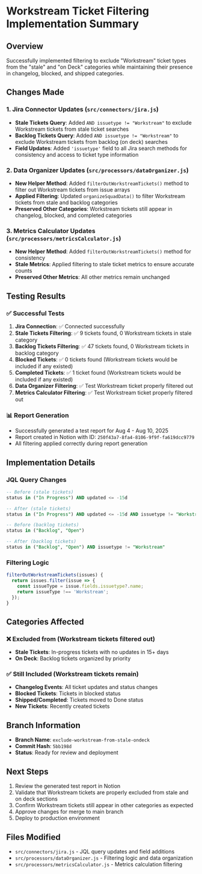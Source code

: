 # Workstream Ticket Filtering Implementation Summary

## Overview
Successfully implemented filtering to exclude "Workstream" ticket types from the "stale" and "on Deck" categories while maintaining their presence in changelog, blocked, and shipped categories.

## Changes Made

### 1. Jira Connector Updates (`src/connectors/jira.js`)
- **Stale Tickets Query**: Added `AND issuetype != "Workstream"` to exclude Workstream tickets from stale ticket searches
- **Backlog Tickets Query**: Added `AND issuetype != "Workstream"` to exclude Workstream tickets from backlog (on deck) searches
- **Field Updates**: Added `'issuetype'` field to all Jira search methods for consistency and access to ticket type information

### 2. Data Organizer Updates (`src/processors/dataOrganizer.js`)
- **New Helper Method**: Added `filterOutWorkstreamTickets()` method to filter out Workstream tickets from issue arrays
- **Applied Filtering**: Updated `organizeSquadData()` to filter Workstream tickets from stale and backlog categories
- **Preserved Other Categories**: Workstream tickets still appear in changelog, blocked, and completed categories

### 3. Metrics Calculator Updates (`src/processors/metricsCalculator.js`)
- **New Helper Method**: Added `filterOutWorkstreamTickets()` method for consistency
- **Stale Metrics**: Applied filtering to stale ticket metrics to ensure accurate counts
- **Preserved Other Metrics**: All other metrics remain unchanged

## Testing Results

### ✅ Successful Tests
1. **Jira Connection**: ✅ Connected successfully
2. **Stale Tickets Filtering**: ✅ 9 tickets found, 0 Workstream tickets in stale category
3. **Backlog Tickets Filtering**: ✅ 47 tickets found, 0 Workstream tickets in backlog category
4. **Blocked Tickets**: ✅ 0 tickets found (Workstream tickets would be included if any existed)
5. **Completed Tickets**: ✅ 1 ticket found (Workstream tickets would be included if any existed)
6. **Data Organizer Filtering**: ✅ Test Workstream ticket properly filtered out
7. **Metrics Calculator Filtering**: ✅ Test Workstream ticket properly filtered out

### 📊 Report Generation
- Successfully generated a test report for Aug 4 - Aug 10, 2025
- Report created in Notion with ID: `250f43a7-8fa4-8106-9f9f-fa619dcc9779`
- All filtering applied correctly during report generation

## Implementation Details

### JQL Query Changes
```sql
-- Before (stale tickets)
status in ("In Progress") AND updated <= -15d

-- After (stale tickets)
status in ("In Progress") AND updated <= -15d AND issuetype != "Workstream"

-- Before (backlog tickets)
status in ("Backlog", "Open")

-- After (backlog tickets)
status in ("Backlog", "Open") AND issuetype != "Workstream"
```

### Filtering Logic
```javascript
filterOutWorkstreamTickets(issues) {
  return issues.filter(issue => {
    const issueType = issue.fields.issuetype?.name;
    return issueType !== 'Workstream';
  });
}
```

## Categories Affected

### ❌ Excluded from (Workstream tickets filtered out)
- **Stale Tickets**: In-progress tickets with no updates in 15+ days
- **On Deck**: Backlog tickets organized by priority

### ✅ Still Included (Workstream tickets remain)
- **Changelog Events**: All ticket updates and status changes
- **Blocked Tickets**: Tickets in blocked status
- **Shipped/Completed**: Tickets moved to Done status
- **New Tickets**: Recently created tickets

## Branch Information
- **Branch Name**: `exclude-workstream-from-stale-ondeck`
- **Commit Hash**: `5bb198d`
- **Status**: Ready for review and deployment

## Next Steps
1. Review the generated test report in Notion
2. Validate that Workstream tickets are properly excluded from stale and on deck sections
3. Confirm Workstream tickets still appear in other categories as expected
4. Approve changes for merge to main branch
5. Deploy to production environment

## Files Modified
- `src/connectors/jira.js` - JQL query updates and field additions
- `src/processors/dataOrganizer.js` - Filtering logic and data organization
- `src/processors/metricsCalculator.js` - Metrics calculation filtering
